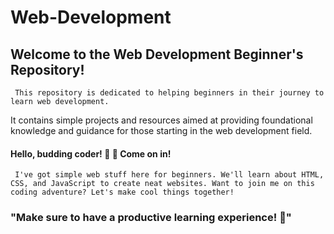 # Web-Development 

## Welcome to the Web Development Beginner's Repository! 
 ``` This repository is dedicated to helping beginners in their journey to learn web development.```
 
It contains simple projects and resources aimed at providing foundational knowledge and guidance for those starting in the web development field.

#### Hello, budding coder! 🙏  👋 Come on in! 
 ``` I've got simple web stuff here for beginners. We'll learn about HTML, CSS, and JavaScript to create neat websites. Want to join me on this coding adventure? Let's make cool things together!```




### "Make sure to have a productive learning experience! 🌟" 


